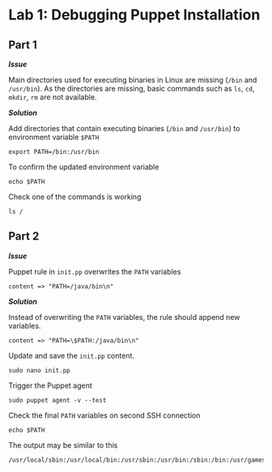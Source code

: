 # Lab 1: Debugging Puppet Installation

## Part 1

**_Issue_**

Main directories used for executing binaries in Linux are missing (`/bin` and `/usr/bin`). As the directories are missing, basic commands such as `ls`, `cd`, `mkdir`, `rm` are not available.

**_Solution_**

Add directories that contain executing binaries (`/bin` and `/usr/bin`) to environment variable `$PATH`

```shell
export PATH=/bin:/usr/bin
```

To confirm the updated environment variable

```shell
echo $PATH
```

Check one of the commands is working

```shell
ls /
```

## Part 2

**_Issue_**

Puppet rule in `init.pp` overwrites the `PATH` variables

```puppet
content => "PATH=/java/bin\n"
```

**_Solution_**

Instead of overwriting the `PATH` variables, the rule should append new variables.

```puppet
content => "PATH=\$PATH:/java/bin\n"
```

Update and save the `init.pp` content.

```shell
sudo nano init.pp
```

Trigger the Puppet agent

```shell
sudo puppet agent -v --test
```

Check the final `PATH` variables on second SSH connection

```shell
echo $PATH
```

The output may be similar to this  

```shell
/usr/local/sbin:/usr/local/bin:/usr/sbin:/usr/bin:/sbin:/bin:/usr/games:/usr/local/games:/snap/bin:/java/bin
```
